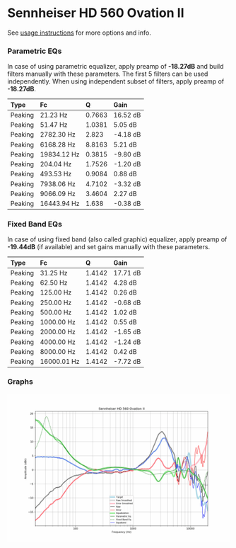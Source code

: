 # Sennheiser HD 560 Ovation II
See [usage instructions](https://github.com/jaakkopasanen/AutoEq#usage) for more options and info.

### Parametric EQs
In case of using parametric equalizer, apply preamp of **-18.27dB** and build filters manually
with these parameters. The first 5 filters can be used independently.
When using independent subset of filters, apply preamp of **-18.27dB**.

| Type    | Fc          |      Q | Gain     |
|:--------|:------------|:-------|:---------|
| Peaking | 21.23 Hz    | 0.7663 | 16.52 dB |
| Peaking | 51.47 Hz    | 1.0381 | 5.05 dB  |
| Peaking | 2782.30 Hz  | 2.823  | -4.18 dB |
| Peaking | 6168.28 Hz  | 8.8163 | 5.21 dB  |
| Peaking | 19834.12 Hz | 0.3815 | -9.80 dB |
| Peaking | 204.04 Hz   | 1.7526 | -1.20 dB |
| Peaking | 493.53 Hz   | 0.9084 | 0.88 dB  |
| Peaking | 7938.06 Hz  | 4.7102 | -3.32 dB |
| Peaking | 9066.09 Hz  | 3.4604 | 2.27 dB  |
| Peaking | 16443.94 Hz | 1.638  | -0.38 dB |

### Fixed Band EQs
In case of using fixed band (also called graphic) equalizer, apply preamp of **-19.44dB**
(if available) and set gains manually with these parameters.

| Type    | Fc          |      Q | Gain     |
|:--------|:------------|:-------|:---------|
| Peaking | 31.25 Hz    | 1.4142 | 17.71 dB |
| Peaking | 62.50 Hz    | 1.4142 | 4.28 dB  |
| Peaking | 125.00 Hz   | 1.4142 | 0.26 dB  |
| Peaking | 250.00 Hz   | 1.4142 | -0.68 dB |
| Peaking | 500.00 Hz   | 1.4142 | 1.02 dB  |
| Peaking | 1000.00 Hz  | 1.4142 | 0.55 dB  |
| Peaking | 2000.00 Hz  | 1.4142 | -1.65 dB |
| Peaking | 4000.00 Hz  | 1.4142 | -1.24 dB |
| Peaking | 8000.00 Hz  | 1.4142 | 0.42 dB  |
| Peaking | 16000.01 Hz | 1.4142 | -7.72 dB |

### Graphs
![](./Sennheiser%20HD%20560%20Ovation%20II.png)